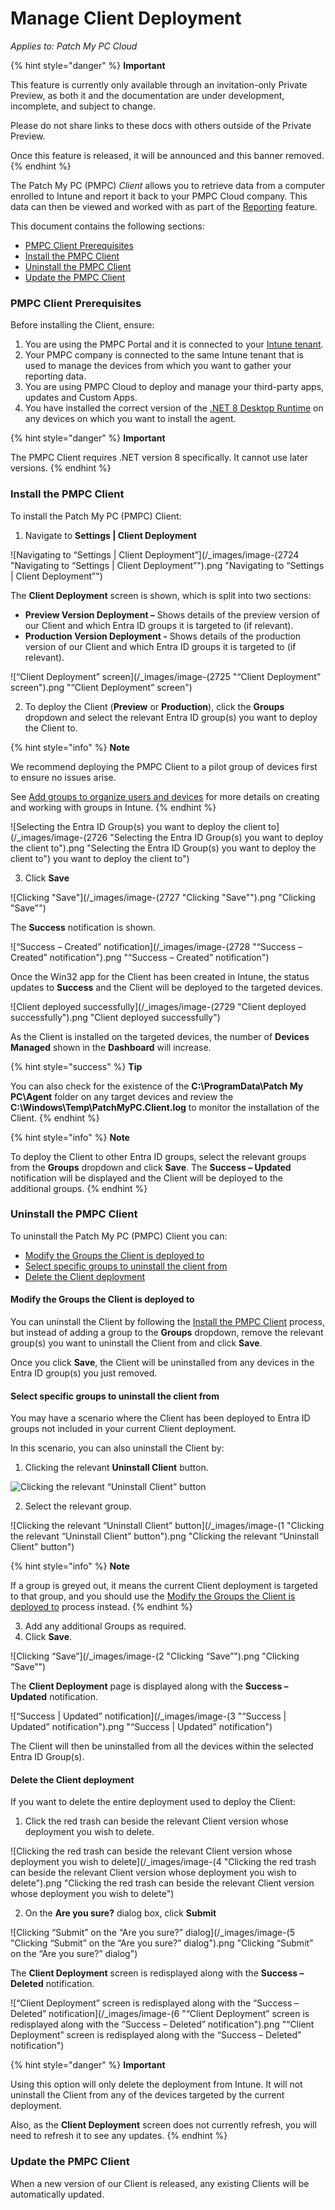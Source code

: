# Manage Client Deployment

_Applies to: Patch My PC Cloud_

{% hint style="danger" %}
**Important**

This feature is currently only available through an invitation-only Private Preview, as both it and the documentation are under development, incomplete, and subject to change.

Please do not share links to these docs with others outside of the Private Preview.

Once this feature is released, it will be announced and this banner removed.
{% endhint %}

The Patch My PC (PMPC) _Client_ allows you to retrieve data from a computer enrolled to Intune and report it back to your PMPC Cloud company. This data can then be viewed and worked with as part of the [Reporting](../cloud-reporting/) feature.

This document contains the following sections:

* [PMPC Client Prerequisites](manage-client-deployment.md#pmpc-client-prerequisites)
* [Install the PMPC Client](manage-client-deployment.md#install-the-pmpc-client)
* [Uninstall the PMPC Client](manage-client-deployment.md#uninstall-the-pmpc-client)
* [Update the PMPC Client](manage-client-deployment.md#update-the-pmpc-client)

### PMPC Client Prerequisites

Before installing the Client, ensure:

1. You are using the PMPC Portal and it is connected to your [Intune tenant](manage-your-environments-in-cloud/manage-cloud-intune-tenants.md#connecting-to-an-intune-tenant).
2. Your PMPC company is connected to the same Intune tenant that is used to manage the devices from which you want to gather your reporting data.
3. You are using PMPC Cloud to deploy and manage your third-party apps, updates and Custom Apps.
4. You have installed the correct version of the [.NET 8 Desktop Runtime](https://dotnet.microsoft.com/en-us/download/dotnet/8.0) on any devices on which you want to install the agent.

{% hint style="danger" %}
**Important**

The PMPC Client requires .NET version 8 specifically. It cannot use later versions.
{% endhint %}

### Install the PMPC Client

To install the Patch My PC (PMPC) Client:

1. Navigate to **Settings | Client Deployment**

![Navigating to “Settings | Client Deployment”](/_images/image-(2724 "Navigating to “Settings | Client Deployment”").png "Navigating to “Settings | Client Deployment”")

The **Client Deployment** screen is shown, which is split into two sections:

* **Preview Version Deployment –** Shows details of the preview version of our Client and which Entra ID groups it is targeted to (if relevant).
* **Production Version Deployment -** Shows details of the production version of our Client and which Entra ID groups it is targeted to (if relevant).

![“Client Deployment” screen](/_images/image-(2725 "“Client Deployment” screen").png "“Client Deployment” screen")

2. To deploy the Client (**Preview** or **Production**), click the **Groups** dropdown and select the relevant Entra ID group(s) you want to deploy the Client to.

{% hint style="info" %}
**Note**

We recommend deploying the PMPC Client to a pilot group of devices first to ensure no issues arise.

See [Add groups to organize users and devices](https://learn.microsoft.com/en-us/intune/intune-service/fundamentals/groups-add) for more details on creating and working with groups in Intune.
{% endhint %}

![Selecting the Entra ID Group(s) you want to deploy the client to](/_images/image-(2726 "Selecting the Entra ID Group(s) you want to deploy the client to").png "Selecting the Entra ID Group(s) you want to deploy the client to") you want to deploy the client to")

3. Click **Save**

![Clicking &#x22;Save&#x22;](/_images/image-(2727 "Clicking &#x22;Save&#x22;").png "Clicking &#x22;Save&#x22;")

The **Success** notification is shown.

![“Success – Created” notification](/_images/image-(2728 "“Success – Created” notification").png "“Success – Created” notification")

Once the Win32 app for the Client has been created in Intune, the status updates to **Success** and the Client will be deployed to the targeted devices.

![Client deployed successfully](/_images/image-(2729 "Client deployed successfully").png "Client deployed successfully")

As the Client is installed on the targeted devices, the number of **Devices Managed** shown in the **Dashboard** will increase.

{% hint style="success" %}
**Tip**

You can also check for the existence of the **C:\ProgramData\Patch My PC\Agent** folder on any target devices and review the **C:\Windows\Temp\PatchMyPC.Client.log** to monitor the installation of the Client.
{% endhint %}

{% hint style="info" %}
**Note**

To deploy the Client to other Entra ID groups, select the relevant groups from the **Groups** dropdown and click **Save**. The **Success – Updated** notification will be displayed and the Client will be deployed to the additional groups.
{% endhint %}

### Uninstall the PMPC Client

To uninstall the Patch My PC (PMPC) Client you can:

* [Modify the Groups the Client is deployed to](manage-client-deployment.md#modify-the-groups-the-client-is-deployed-to)
* [Select specific groups to uninstall the client from](manage-client-deployment.md#select-specific-groups-to-uninstall-the-client-from)
* [Delete the Client deployment](manage-client-deployment.md#delete-the-client-deployment)

#### Modify the Groups the Client is deployed to

You can uninstall the Client by following the [Install the PMPC Client](manage-client-deployment.md#install-the-pmpc-client) process, but instead of adding a group to the **Groups** dropdown, remove the relevant group(s) you want to uninstall the Client from and click **Save**.

Once you click **Save**, the Client will be uninstalled from any devices in the Entra ID group(s) you just removed.

#### Select specific groups to uninstall the client from

You may have a scenario where the Client has been deployed to Entra ID groups not included in your current Client deployment.

In this scenario, you can also uninstall the Client by:

1. Clicking the relevant **Uninstall Client** button.

![Clicking the relevant “Uninstall Client” button](/_images/image.png "Clicking the relevant “Uninstall Client” button")

2. Select the relevant group.

![Clicking the relevant “Uninstall Client” button](/_images/image-(1 "Clicking the relevant “Uninstall Client” button").png "Clicking the relevant “Uninstall Client” button")

{% hint style="info" %}
**Note**

If a group is greyed out, it means the current Client deployment is targeted to that group, and you should use the [Modify the Groups the Client is deployed to](manage-client-deployment.md#modify-the-groups-the-client-is-deployed-to) process instead.
{% endhint %}

3. Add any additional Groups as required.
4. Click **Save**.

![Clicking “Save”](/_images/image-(2 "Clicking “Save”").png "Clicking “Save”")

The **Client Deployment** page is displayed along with the **Success – Updated** notification.

![“Success | Updated” notification](/_images/image-(3 "“Success | Updated” notification").png "“Success | Updated” notification")

The Client will then be uninstalled from all the devices within the selected Entra ID Group(s).

#### Delete the Client deployment

If you want to delete the entire deployment used to deploy the Client:

1. Click the red trash can beside the relevant Client version whose deployment you wish to delete.

![Clicking the red trash can beside the relevant Client version whose deployment you wish to delete](/_images/image-(4 "Clicking the red trash can beside the relevant Client version whose deployment you wish to delete").png "Clicking the red trash can beside the relevant Client version whose deployment you wish to delete")

2. On the **Are you sure?** dialog box, click **Submit**

![Clicking “Submit” on the “Are you sure?” dialog](/_images/image-(5 "Clicking “Submit” on the “Are you sure?” dialog").png "Clicking “Submit” on the “Are you sure?” dialog")

The **Client Deployment** screen is redisplayed along with the **Success – Deleted** notification.

![“Client Deployment” screen is redisplayed along with the “Success – Deleted” notification](/_images/image-(6 "“Client Deployment” screen is redisplayed along with the “Success – Deleted” notification").png "“Client Deployment” screen is redisplayed along with the “Success – Deleted” notification")

{% hint style="danger" %}
**Important**

Using this option will only delete the deployment from Intune. It will not uninstall the Client from any of the devices targeted by the current deployment.

Also, as the **Client Deployment** screen does not currently refresh, you will need to refresh it to see any updates.
{% endhint %}

### Update the PMPC Client

When a new version of our Client is released, any existing Clients will be automatically updated.
